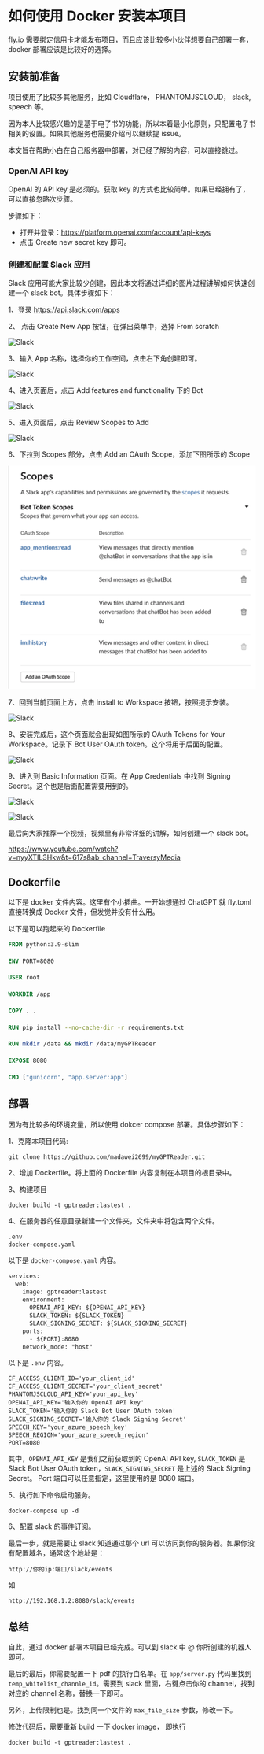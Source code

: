 # 如何使用 Docker 安装本项目

fly.io 需要绑定信用卡才能发布项目，而且应该比较多小伙伴想要自己部署一套，docker 部署应该是比较好的选择。

## 安装前准备

项目使用了比较多其他服务，比如 Cloudflare， PHANTOMJSCLOUD， slack, speech 等。

因为本人比较感兴趣的是基于电子书的功能，所以本着最小化原则，只配置电子书相关的设置。如果其他服务也需要介绍可以继续提 issue。

本文旨在帮助小白在自己服务器中部署，对已经了解的内容，可以直接跳过。

### OpenAI API key

OpenAI 的 API key 是必须的。获取 key 的方式也比较简单。如果已经拥有了，可以直接忽略次步骤。

步骤如下：

- 打开并登录：https://platform.openai.com/account/api-keys
- 点击 Create new secret key 即可。

### 创建和配置 Slack 应用

Slack 应用可能大家比较少创建，因此本文将通过详细的图片过程讲解如何快速创建一个 slack bot。具体步骤如下：

1、登录 https://api.slack.com/apps

2、 点击 Create New App 按钮，在弹出菜单中，选择 From scratch

![Slack](../assets/images/slack_1.png?raw=true "Slack")

3、输入 App 名称，选择你的工作空间，点击右下角创建即可。

![Slack](../assets/images/slack_2.png?raw=true "Slack")

4、进入页面后，点击 Add features and functionality 下的 Bot

![Slack](../assets/images/slack_3.png?raw=true "Slack")

5、进入页面后，点击 Review Scopes to Add

![Slack](../assets/images/slack_4.png?raw=true "Slack")

6、下拉到 Scopes 部分，点击 Add an OAuth Scope，添加下图所示的 Scope

![Slack](../assets/images/slack_10.png?raw=true "Slack")

7、回到当前页面上方，点击 install to Workspace 按钮，按照提示安装。

![Slack](../assets/images/slack_6.png?raw=true "Slack")

8、安装完成后，这个页面就会出现如图所示的 OAuth Tokens for Your Workspace。记录下 Bot User OAuth token。这个将用于后面的配置。

![Slack](../assets/images/slack_7.png?raw=true "Slack")

9、进入到 Basic Information 页面。在 App Credentials 中找到 Signing Secret。这个也是后面配置需要用到的。

![Slack](../assets/images/slack_8.png?raw=true "Slack")

![Slack](../assets/images/slack_9.png?raw=true "Slack")

最后向大家推荐一个视频，视频里有非常详细的讲解，如何创建一个 slack bot。

https://www.youtube.com/watch?v=nyyXTIL3Hkw&t=617s&ab_channel=TraversyMedia

## Dockerfile

以下是 docker 文件内容。这里有个小插曲。一开始想通过 ChatGPT 就 fly.toml 直接转换成 Docker 文件，但发觉并没有什么用。

以下是可以跑起来的 Dockerfile

```Dockerfile
FROM python:3.9-slim

ENV PORT=8080

USER root

WORKDIR /app

COPY . .

RUN pip install --no-cache-dir -r requirements.txt

RUN mkdir /data && mkdir /data/myGPTReader

EXPOSE 8080

CMD ["gunicorn", "app.server:app"]
```

## 部署

因为有比较多的环境变量，所以使用 dokcer compose 部署。具体步骤如下：

1、克隆本项目代码:

```shell
git clone https://github.com/madawei2699/myGPTReader.git
```

2、增加 Dockerfile。将上面的 Dockerfile 内容复制在本项目的根目录中。

3、构建项目

```shell
docker build -t gptreader:lastest .
```

4、在服务器的任意目录新建一个文件夹，文件夹中将包含两个文件。

```
.env
docker-compose.yaml
```

以下是 `docker-compose.yaml` 内容。

```docker
services:
  web:
    image: gptreader:lastest
    environment:
      OPENAI_API_KEY: ${OPENAI_API_KEY}
      SLACK_TOKEN: ${SLACK_TOKEN}
      SLACK_SIGNING_SECRET: ${SLACK_SIGNING_SECRET}
    ports:
      - ${PORT}:8080
    network_mode: "host"
```

以下是 `.env` 内容。

```env
CF_ACCESS_CLIENT_ID='your_client_id'
CF_ACCESS_CLIENT_SECRET='your_client_secret'
PHANTOMJSCLOUD_API_KEY='your_api_key'
OPENAI_API_KEY='输入你的 OpenAI API key'
SLACK_TOKEN='输入你的 Slack Bot User OAuth token'
SLACK_SIGNING_SECRET='输入你的 Slack Signing Secret'
SPEECH_KEY='your_azure_speech_key'
SPEECH_REGION='your_azure_speech_region'
PORT=8080
```

其中，`OPENAI_API_KEY` 是我们之前获取到的 OpenAI API key, `SLACK_TOKEN` 是 Slack Bot User OAuth token，`SLACK_SIGNING_SECRET` 是上述的 Slack Signing Secret。 Port 端口可以任意指定，这里使用的是 8080 端口。

5、执行如下命令启动服务。

```
docker-compose up -d
```

6、配置 slack 的事件订阅。

最后一步，就是需要让 slack 知道通过那个 url 可以访问到你的服务器。如果你没有配置域名，通常这个地址是：

```
http://你的ip:端口/slack/events
```

如

```
http://192.168.1.2:8080/slack/events
```

## 总结

自此，通过 docker 部署本项目已经完成。可以到 slack 中 @ 你所创建的机器人即可。

最后的最后，你需要配置一下 pdf 的执行白名单。在 `app/server.py` 代码里找到 `temp_whitelist_channle_id`。需要到 slack 里面，右键点击你的 channel，找到对应的 channel 名称，替换一下即可。

另外，上传限制也是。找到同一个文件的 `max_file_size` 参数，修改一下。

修改代码后，需要重新 build 一下 docker image， 即执行

```shell
docker build -t gptreader:lastest .
```
